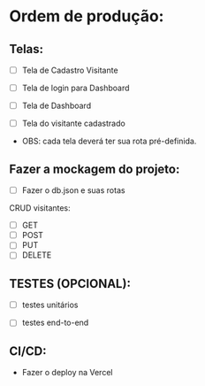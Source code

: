# Ordem de produção:

## Telas: 

- [ ] Tela de Cadastro Visitante

- [ ] Tela de login para Dashboard

- [ ] Tela de Dashboard

- [ ] Tela do visitante cadastrado

- OBS: cada tela deverá ter sua rota pré-definida.

## Fazer a mockagem do projeto:

- [ ] Fazer o db.json e suas rotas

CRUD visitantes:
- [ ] GET
- [ ] POST
- [ ] PUT
- [ ] DELETE

## TESTES (OPCIONAL):

- [ ] testes unitários

- [ ] testes end-to-end

## CI/CD:

- Fazer o deploy na Vercel